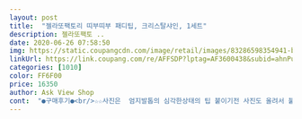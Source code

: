 ```yaml
---
layout: post 
title:  "젤라또팩토리 띠부띠부 패디팁, 크리스탈샤인, 1세트" 
description: 젤라또팩토 ..
date: 2020-06-26 07:58:50 
img: https://static.coupangcdn.com/image/retail/images/83286598354941-bf5e7fbd-0af9-4457-8fa7-da6172eb2937.jpg 
linkUrl: https://link.coupang.com/re/AFFSDP?lptag=AF3600438&subid=ahnPublicAsk&pageKey=1608932190&itemId=2656110385&vendorItemId=70830253342&traceid=V0-113-cf705cbbca05edde 
categories: [1010] 
color: FF6F00 
price: 16350 
author: Ask View Shop 
cont:  "●구매후기●<br/>☆☆사진은  엄지발톱의 심각한상태의 팁 붙이기전 사진도 올려서 붙이고난후 저의 예뻐진  엄지발톱과 발사진을 올려봤어요<br/>다만 엄지발톱 사이즈가 저한테는 커서<br/>못난 엄지발톱을 예쁘게 가려주니 발이 예뻐보여서 자신감이생겨 좋네요<br/>붙이기도 쉽고 편해요<br/>여름이면 항상 쓰는 패티팁입니다 엄지발톱이 자라지않아서 20년전부터 네일샵에서 비싸게 젤네일패디팁을 관리를받다가  몇년전부터 타사제품인 ㄷㅅㄷㅂ제품으로 써왔는데 젤라또 팩토리 제품을보고 용기는 다르지만 상품내용은 같아보이고 좋아보여서  구매했어요 붙여봤는데 효과는 만족스럽네요 색상도 예쁘고 잘붙네요 유지기간은 지켜봐야 알겠지만<br/>오래전부터 자라지 않아서 타제품을 사용해왔는데  젤라또 팩토리제품도 용기만 다르고 상품 내용은 동일한거같아서 믿고 구매했네요 붙여보니 잘붙고 유지기간은 몇일 지나봐야겠네요 색상이나 구성 편리함 너무맘에듭니다 저의 못난 엄지발톱을 예쁘게 포장해주니  여름이오면 사랑할수밖에 없는 상품이라서 두개를 구입했는데 올여름도 예쁘게 붙이고 다녀야겠어요 유지가 잘되면 좋겠네요<br/>올린 사진을 보다시피 좌우 엄지발톱이 심각한상태입니다<br/>운동화는 불편해용<br/>이건 되어있어요<br/>일단 보통은 발톱끝은 본드칠이 안되어있는데<br/>잘라서 썼어요<br/>저는 만족 합니당!<br/>" 
---
```

